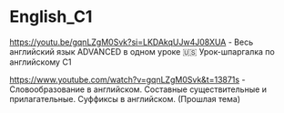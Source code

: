 # English_C1

https://youtu.be/gqnLZgM0Svk?si=LKDAkqUJw4J08XUA - Весь английский язык ADVANCED в одном уроке 🇺🇸 Урок-шпаргалка по английскому С1

https://www.youtube.com/watch?v=gqnLZgM0Svk&t=13871s - Словообразование в английском. Составные существительные и прилагательные. Суффиксы в английском. (Прошлая тема)
